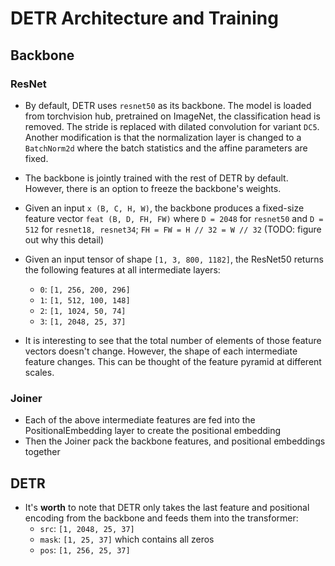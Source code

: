 # DETR Architecture and Training

## Backbone
### ResNet
- By default, DETR uses `resnet50` as its backbone. The model is loaded from torchvision hub, pretrained on ImageNet, the classification head is removed. The stride is replaced with dilated convolution for variant `DC5`. Another modification is that the normalization layer is changed to a `BatchNorm2d` where the batch statistics and the affine parameters are fixed.
- The backbone is jointly trained with the rest of DETR by default. However, there is an option to freeze the backbone's weights.
- Given an input `x (B, C, H, W)`, the backbone produces a fixed-size feature vector `feat (B, D, FH, FW)` where `D = 2048` for `resnet50` and `D = 512` for `resnet18, resnet34`; `FH = FW = H // 32 = W // 32` (TODO: figure out why this detail)

- Given an input tensor of shape `[1, 3, 800, 1182]`, the ResNet50 returns the following features at all intermediate layers:
  * `0`: `[1, 256, 200, 296]`
  * `1`: `[1, 512, 100, 148]`
  * `2`: `[1, 1024, 50, 74]`
  * `3`: `[1, 2048, 25, 37]`
- It is interesting to see that the total number of elements of those feature vectors doesn't change. However, the shape of each intermediate feature changes. This can be thought of the feature pyramid at different scales.


### Joiner
- Each of the above intermediate features are fed into the PositionalEmbedding layer to create the positional embedding
- Then the Joiner pack the backbone features, and positional embeddings together

## DETR
- It's **worth** to note that DETR only takes the last feature and positional encoding from the backbone and feeds them into the transformer:
  * `src`: `[1, 2048, 25, 37]`
  * `mask`: `[1, 25, 37]` which contains all zeros
  * `pos`: `[1, 256, 25, 37]`
